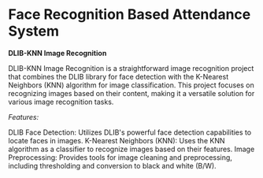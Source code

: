 # Face Recognition Based Attendance System
**DLIB-KNN Image Recognition**

DLIB-KNN Image Recognition is a straightforward image recognition project that combines the DLIB library for face detection with the K-Nearest Neighbors (KNN) algorithm for image classification. This project focuses on recognizing images based on their content, making it a versatile solution for various image recognition tasks.

*Features:*

DLIB Face Detection: Utilizes DLIB's powerful face detection capabilities to locate faces in images.
K-Nearest Neighbors (KNN): Uses the KNN algorithm as a classifier to recognize images based on their features.
Image Preprocessing: Provides tools for image cleaning and preprocessing, including thresholding and conversion to black and white (B/W).
